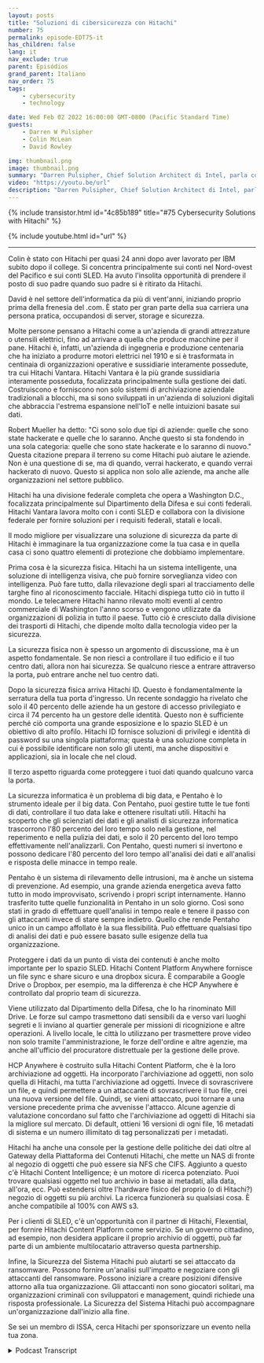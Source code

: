 ```yaml
---
layout: posts
title: "Soluzioni di cibersicurezza con Hitachi"
number: 75
permalink: episode-EDT75-it
has_children: false
lang: it
nav_exclude: true
parent: Episódios
grand_parent: Italiano
nav_order: 75
tags:
    - cybersecurity
    - technology

date: Wed Feb 02 2022 16:00:00 GMT-0800 (Pacific Standard Time)
guests:
    - Darren W Pulsipher
    - Colin McLean
    - David Rowley

img: thumbnail.png
image: thumbnail.png
summary: "Darren Pulsipher, Chief Solution Architect di Intel, parla con Colin McLean di Hitachi, Intel Global Team Lead, e David Rowley, Senior Solutions Consultant, delle offerte di sicurezza informatica a 360 gradi di Hitachi."
video: "https://youtu.be/url"
description: "Darren Pulsipher, Chief Solution Architect di Intel, parla con Colin McLean di Hitachi, Intel Global Team Lead, e David Rowley, Senior Solutions Consultant, delle offerte di sicurezza informatica a 360 gradi di Hitachi."
---
```


<div>
{% include transistor.html id="4c85b189" title="#75 Cybersecurity Solutions with Hitachi" %}

{% include youtube.html id="url" %}
</div>

---

Colin è stato con Hitachi per quasi 24 anni dopo aver lavorato per IBM subito dopo il college. Si concentra principalmente sui conti nel Nord-ovest del Pacifico e sui conti SLED. Ha avuto l'insolita opportunità di prendere il posto di suo padre quando suo padre si è ritirato da Hitachi.

David è nel settore dell'informatica da più di vent'anni, iniziando proprio prima della frenesia del .com. È stato per gran parte della sua carriera una persona pratica, occupandosi di server, storage e sicurezza.

Molte persone pensano a Hitachi come a un'azienda di grandi attrezzature o utensili elettrici, fino ad arrivare a quella che produce macchine per il pane. Hitachi è, infatti, un'azienda di ingegneria e produzione centenaria che ha iniziato a produrre motori elettrici nel 1910 e si è trasformata in centinaia di organizzazioni operative e sussidiarie interamente possedute, tra cui Hitachi Vantara. Hitachi Vantara è la più grande sussidiaria interamente posseduta, focalizzata principalmente sulla gestione dei dati. Costruiscono e forniscono non solo sistemi di archiviazione aziendale tradizionali a blocchi, ma si sono sviluppati in un'azienda di soluzioni digitali che abbraccia l'estrema espansione nell'IoT e nelle intuizioni basate sui dati.

Robert Mueller ha detto: "Ci sono solo due tipi di aziende: quelle che sono state hackerate e quelle che lo saranno. Anche questo si sta fondendo in una sola categoria: quelle che sono state hackerate e lo saranno di nuovo." Questa citazione prepara il terreno su come Hitachi può aiutare le aziende. Non è una questione di se, ma di quando, verrai hackerato, e quando verrai hackerato di nuovo. Questo si applica non solo alle aziende, ma anche alle organizzazioni nel settore pubblico.

Hitachi ha una divisione federale completa che opera a Washington D.C., focalizzata principalmente sul Dipartimento della Difesa e sui conti federali. Hitachi Vantara lavora molto con i conti SLED e collabora con la divisione federale per fornire soluzioni per i requisiti federali, statali e locali.

Il modo migliore per visualizzare una soluzione di sicurezza da parte di Hitachi è immaginare la tua organizzazione come la tua casa e in quella casa ci sono quattro elementi di protezione che dobbiamo implementare.

Prima cosa è la sicurezza fisica. Hitachi ha un sistema intelligente, una soluzione di intelligenza visiva, che può fornire sorveglianza video con intelligenza. Può fare tutto, dalla rilevazione degli spari al tracciamento delle targhe fino al riconoscimento facciale. Hitachi dispiega tutto ciò in tutto il mondo. Le telecamere Hitachi hanno rilevato molti eventi al centro commerciale di Washington l'anno scorso e vengono utilizzate da organizzazioni di polizia in tutto il paese. Tutto ciò è cresciuto dalla divisione dei trasporti di Hitachi, che dipende molto dalla tecnologia video per la sicurezza.

La sicurezza fisica non è spesso un argomento di discussione, ma è un aspetto fondamentale. Se non riesci a controllare il tuo edificio e il tuo centro dati, allora non hai sicurezza. Se qualcuno riesce a entrare attraverso la porta, può entrare anche nel tuo centro dati.

Dopo la sicurezza fisica arriva Hitachi ID. Questo è fondamentalmente la serratura della tua porta d'ingresso. Un recente sondaggio ha rivelato che solo il 40 percento delle aziende ha un gestore di accesso privilegiato e circa il 74 percento ha un gestore delle identità. Questo non è sufficiente perché ciò comporta una grande esposizione e lo spazio SLED è un obiettivo di alto profilo. Hitachi ID fornisce soluzioni di privilegi e identità di password su una singola piattaforma; questa è una soluzione completa in cui è possibile identificare non solo gli utenti, ma anche dispositivi e applicazioni, sia in locale che nel cloud.

Il terzo aspetto riguarda come proteggere i tuoi dati quando qualcuno varca la porta.

La sicurezza informatica è un problema di big data, e Pentaho è lo strumento ideale per il big data. Con Pentaho, puoi gestire tutte le tue fonti di dati, controllare il tuo data lake e ottenere risultati utili. Hitachi ha scoperto che gli scienziati dei dati e gli analisti di sicurezza informatica trascorrono l'80 percento del loro tempo solo nella gestione, nel reperimento e nella pulizia dei dati, e solo il 20 percento del loro tempo effettivamente nell'analizzarli. Con Pentaho, questi numeri si invertono e possono dedicare l'80 percento del loro tempo all'analisi dei dati e all'analisi e risposta delle minacce in tempo reale.

Pentaho è un sistema di rilevamento delle intrusioni, ma è anche un sistema di prevenzione. Ad esempio, una grande azienda energetica aveva fatto tutto in modo improvvisato, scrivendo i propri script internamente. Hanno trasferito tutte quelle funzionalità in Pentaho in un solo giorno. Così sono stati in grado di effettuare quell'analisi in tempo reale e tenere il passo con gli attaccanti invece di stare sempre indietro. Quello che rende Pentaho unico in un campo affollato è la sua flessibilità. Può effettuare qualsiasi tipo di analisi dei dati e può essere basato sulle esigenze della tua organizzazione.

Proteggere i dati da un punto di vista dei contenuti è anche molto importante per lo spazio SLED. Hitachi Content Platform Anywhere fornisce un file sync e share sicuro e una dropbox sicura. È comparabile a Google Drive o Dropbox, per esempio, ma la differenza è che HCP Anywhere è controllato dal proprio team di sicurezza.

Viene utilizzato dal Dipartimento della Difesa, che lo ha rinominato Mill Drive. Le forze sul campo trasmettono dati sensibili da e verso vari luoghi segreti e li inviano al quartier generale per missioni di ricognizione e altre operazioni. A livello locale, le città lo utilizzano per trasmettere prove video non solo tramite l'amministrazione, le forze dell'ordine e altre agenzie, ma anche all'ufficio del procuratore distrettuale per la gestione delle prove.

HCP Anywhere è costruito sulla Hitachi Content Platform, che è la loro archiviazione ad oggetti. Ha incorporato l'archiviazione ad oggetti, non solo quella di Hitachi, ma tutta l'archiviazione ad oggetti. Invece di sovrascrivere un file, e quindi permettere a un attaccante di sovrascrivere il tuo file, crei una nuova versione del file. Quindi, se vieni attaccato, puoi tornare a una versione precedente prima che avvenisse l'attacco. Alcune agenzie di valutazione concordano sul fatto che l'archiviazione ad oggetti di Hitachi sia la migliore sul mercato. Di default, ottieni 16 versioni di ogni file, 16 metadati di sistema e un numero illimitato di tag personalizzati per i metadati.

Hitachi ha anche una console per la gestione delle politiche dei dati oltre al Gateway della Piattaforma dei Contenuti Hitachi, che mette un NAS di fronte al negozio di oggetti che può essere sia NFS che CIFS. Aggiunto a questo c'è Hitachi Content Intelligence; è un motore di ricerca potenziato. Puoi trovare qualsiasi oggetto nel tuo archivio in base ai metadati, alla data, all'ora, ecc. Può estendersi oltre l'hardware fisico del proprio (o di Hitachi?) negozio di oggetti su più archivi. La ricerca funzionerà su qualsiasi cosa. È anche compatibile al 100% con AWS s3.

Per i clienti di SLED, c'è un'opportunità con il partner di Hitachi, Flexential, per fornire Hitachi Content Platform come servizio. Se un governo cittadino, ad esempio, non desidera applicare il proprio archivio di oggetti, può far parte di un ambiente multilocatario attraverso questa partnership.

Infine, la Sicurezza del Sistema Hitachi può aiutarti se sei attaccato da ransomware. Possono fornire un'analisi sull'impatto e negoziare con gli attaccanti del ransomware. Possono iniziare a creare posizioni difensive attorno alla tua organizzazione. Gli attaccanti non sono giocatori solitari, ma organizzazioni criminali con sviluppatori e management, quindi richiede una risposta professionale. La Sicurezza del Sistema Hitachi può accompagnare un'organizzazione dall'inizio alla fine.

Se sei un membro di ISSA, cerca Hitachi per sponsorizzare un evento nella tua zona.



<details>
<summary> Podcast Transcript </summary>

<p></p>

</details>
